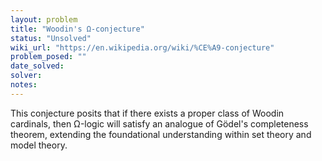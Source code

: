 ```yaml
---
layout: problem
title: "Woodin's Ω-conjecture"
status: "Unsolved"
wiki_url: "https://en.wikipedia.org/wiki/%CE%A9-conjecture"
problem_posed: ""
date_solved:
solver:
notes:
---
```

This conjecture posits that if there exists a proper class of Woodin cardinals, then Ω-logic will satisfy an analogue of Gödel's completeness theorem, extending the foundational understanding within set theory and model theory.